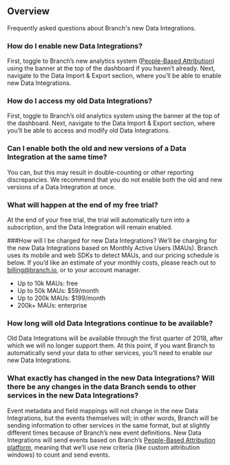 ## Overview
Frequently asked questions about Branch's new Data Integrations.

### How do I enable new Data Integrations?
First, toggle to Branch’s new analytics system ([People-Based Attribution](/pages/dashboard/people-based-attribution/)) using the banner at the top of the dashboard if you haven’t already. Next, navigate to the Data Import & Export section, where you’ll be able to enable new Data Integrations.

### How do I access my old Data Integrations?
First, toggle to Branch’s old analytics system using the banner at the top of the dashboard. Next, navigate to the Data Import & Export section, where you’ll be able to access and modify old Data Integrations.

### Can I enable both the old and new versions of a Data Integration at the same time?
You can, but this may result in double-counting or other reporting discrepancies. We recommend that you do not enable both the old and new versions of a Data Integration at once.

### What will happen at the end of my free trial?
At the end of your free trial, the trial will automatically turn into a subscription, and the Data Integration will remain enabled.

###How will I be charged for new Data Integrations?
We’ll be charging for the new Data Integrations based on Monthly Active Users (MAUs). Branch uses its mobile and web SDKs to detect MAUs, and our pricing schedule is below. If you’d like an estimate of your monthly costs, please reach out to billing@branch.io, or to your account manager.
* Up to 10k MAUs: free
* Up to 50k MAUs: $59/month
* Up to 200k MAUs: $199/month
* 200k+ MAUs: enterprise

### How long will old Data Integrations continue to be available?
Old Data Integrations will be available through the first quarter of 2018, after which we will no longer support them. At this point, if you want Branch to automatically send your data to other services, you’ll need to enable our new Data Integrations.

### What exactly has changed in the new Data Integrations? Will there be any changes in the data Branch sends to other services in the new Data Integrations?
Event metadata and field mappings will not change in the new Data Integrations, but the events themselves will; in other words, Branch will be sending information to other services in the same format, but at slightly different times because of Branch’s new event definitions. New Data Integrations will send events based on Branch’s [People-Based Attribution platform](/pages/dashboard/people-based-attribution/), meaning that we’ll use new criteria (like custom attribution windows) to count and send events.
